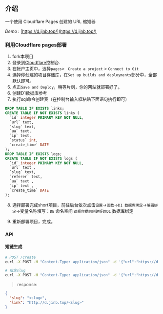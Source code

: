 ## 介绍

一个使用 Cloudflare Pages 创建的 URL 缩短器

*Demo* : [https://d.jinb.top/](https://d.jinb.top/)



### 利用Cloudflare pages部署


1. fork本项目
2. 登录到[Cloudflare](https://dash.cloudflare.com/)控制台.
3. 在帐户主页中，选择`pages`> ` Create a project` > `Connect to Git`
4. 选择你创建的项目存储库，在`Set up builds and deployments`部分中，全部默认即可。
5. 点击`Save and Deploy`，稍等片刻，你的网站就部署好了。
6. 创建D1数据库参考
7. 执行sql命令创建表（在控制台输入框粘贴下面语句执行即可）

```sql
DROP TABLE IF EXISTS links;
CREATE TABLE IF NOT EXISTS links (
  `id` integer PRIMARY KEY NOT NULL,
  `url` text,
  `slug` text,
  `ua` text,
  `ip` text,
  `status` int,
  `create_time` DATE
);
DROP TABLE IF EXISTS logs;
CREATE TABLE IF NOT EXISTS logs (
  `id` integer PRIMARY KEY NOT NULL,
  `url` text ,
  `slug` text,
  `referer` text,
  `ua` text ,
  `ip` text ,
  `create_time` DATE
);

```
8. 选择部署完成short项目，前往后台依次点击`设置`->`函数`->`D1 数据库绑定`->`编辑绑定`->变量名称填写：`DB` 命名空间 `选择你提前创建好的D1` 数据库绑定

9. 重新部署项目，完成。


### API

#### 短链生成

```bash
# POST /create
curl -X POST -H "Content-Type: application/json" -d '{"url":"https://d.jinb.top"}' https://d.jinb.top/create

# 指定slug
curl -X POST -H "Content-Type: application/json" -d '{"url":"https://d.jinb.top","slug":"scxs"}' https://d.jinb.top/create

```



> response:

```json
{
  "slug": "<slug>",
  "link": "http://d.jinb.top/<slug>"
}
```



